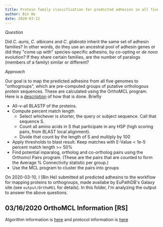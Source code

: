 ```yaml
---
title: Protein family classification for predicted adhesins in all five genomes 
author: Bin He
date: 2020-03-12
---
```


_Question_

Did _C. auris_, _C. albicans_ and _C. glabrata_ inherit the same set of adhesin families? In other words, do they use an ancestral pool of adhesin genes or did they "come up with" species-specific adhesins, by co-opting or _de novo_ evolution? If they share certain families, are the number of paralogs (members of a family) similar or different?

_Approach_

Our goal is to map the predicted adhesins from all five genomes to "orthogroups", which are pre-computed groups of putative orthologous protein sequences. These are calculated using the OrthoMCL program. Here is a [description](https://orthomcl.org/orthomcl/about.do#background) of how that is done. Briefly

- All-v-all BLASTP of the proteins.
- Compute percent match length
    - Select whichever is shorter, the query or subject sequence. Call that sequence S.
    - Count all amino acids in S that participate in any HSP (high scoring pairs, from BLAST local alignment).
    - Divide that count by the length of S and multiply by 100
- Apply thresholds to blast result. Keep matches with E-Value \< 1e-5 percent match length \>= 50%
- Find potential inparalog, ortholog and co-ortholog pairs using the Orthomcl Pairs program. (These are the pairs that are counted to form the Average % Connectivity statistic per group.)
- Use the MCL program to cluster the pairs into groups

On 2020-03-10, I (Bin He) submitted all predicted adhesins to the workflow for mapping proteins to orthogroups, made availabe by EuPathDB's Galaxy site (see `output/OrthoMCL` for details). In this folder, I'm analyzing the output to answer the above questions.


## 03/16/2020 OrthoMCL Information [RS]

Algorithm information is [here](https://docs.google.com/document/d/1RB-SqCjBmcpNq-YbOYdFxotHGuU7RK_wqxqDAMjyP_w/pub) and protocol information is [here](https://currentprotocols.onlinelibrary.wiley.com/doi/full/10.1002/0471250953.bi0612s35)
